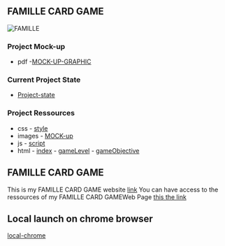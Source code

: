 ## FAMILLE CARD GAME

![FAMILLE]() 

### Project Mock-up

* pdf
        -[MOCK-UP-GRAPHIC](./pdf/Instructions_B%20(1).pdf)
### Current Project State

* [Project-state](https://github.com/MiguelJerome/famille/issues)

### Project Ressources
* css
        - [style](./css/style.css)
* images
        - [MOCK-up]()
* js
        - [script]()
* html
        - [index](index.html)
        - [gameLevel](gameLevel.html)
        - [gameObjective](gameObjective.html)


## FAMILLE CARD GAME

This is my FAMILLE CARD GAME website [link](https://migueljerome.github.io/famille/) 
You can have access to the ressources of my FAMILLE CARD GAMEWeb Page [this the link](https://github.com/MiguelJerome/famille) 

 ## Local launch on chrome browser
 [local-chrome](http://127.0.0.1:5501)